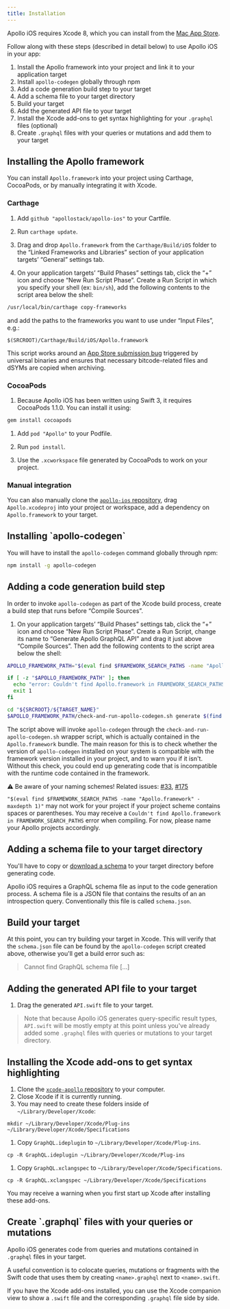 ```yaml
---
title: Installation
---
```


Apollo iOS requires Xcode 8, which you can install from the [Mac App Store](https://itunes.apple.com/en/app/xcode/id497799835?mt=12).

Follow along with these steps (described in detail below) to use Apollo iOS in your app:

1. Install the Apollo framework into your project and link it to your application target
1. Install `apollo-codegen` globally through npm
1. Add a code generation build step to your target
1. Add a schema file to your target directory
1. Build your target
1. Add the generated API file to your target
1. Install the Xcode add-ons to get syntax highlighting for your `.graphql` files (optional)
1. Create `.graphql` files with your queries or mutations and add them to your target

<h2 id="installing-framework">Installing the Apollo framework</h2>

You can install `Apollo.framework` into your project using Carthage, CocoaPods, or by manually integrating it with Xcode.

### Carthage

1. Add `github "apollostack/apollo-ios"` to your Cartfile.

1. Run `carthage update`.

1. Drag and drop `Apollo.framework` from the `Carthage/Build/iOS` folder to the “Linked Frameworks and Libraries” section of your application targets’ “General” settings tab.

1. On your application targets’ “Build Phases” settings tab, click the “+” icon and choose “New Run Script Phase”. Create a Run Script in which you specify your shell (ex: `bin/sh`), add the following contents to the script area below the shell:

 ```sh
 /usr/local/bin/carthage copy-frameworks
 ```

 and add the paths to the frameworks you want to use under “Input Files”, e.g.:

 ```
 $(SRCROOT)/Carthage/Build/iOS/Apollo.framework
 ```
 This script works around an [App Store submission bug](http://www.openradar.me/radar?id=6409498411401216) triggered by universal binaries and ensures that necessary bitcode-related files and dSYMs are copied when archiving.

### CocoaPods

 1. Because Apollo iOS has been written using Swift 3, it requires CocoaPods 1.1.0. You can install it using:

 ```sh
 gem install cocoapods
 ```

 1. Add `pod "Apollo"` to your Podfile.

 1. Run `pod install`.

 1. Use the `.xcworkspace` file generated by CocoaPods to work on your project.

### Manual integration

You can also manually clone the [`apollo-ios` repository](https://github.com/apollostack/apollo-ios), drag `Apollo.xcodeproj` into your project or workspace, add a dependency on `Apollo.framework` to your target.

<h2 id="installing-apollo-codegen">Installing `apollo-codegen`</h2>

You will have to install the `apollo-codegen` command globally through npm:

```sh
npm install -g apollo-codegen
```

<h2 id="adding-build-step">Adding a code generation build step</h2>

In order to invoke `apollo-codegen` as part of the Xcode build process, create a build step that runs before “Compile Sources”.

1. On your application targets’ “Build Phases” settings tab, click the “+” icon and choose “New Run Script Phase”. Create a Run Script, change its name to “Generate Apollo GraphQL API” and drag it just above “Compile Sources”. Then add the following contents to the script area below the shell:

```sh
APOLLO_FRAMEWORK_PATH="$(eval find $FRAMEWORK_SEARCH_PATHS -name "Apollo.framework" -maxdepth 1)"

if [ -z "$APOLLO_FRAMEWORK_PATH" ]; then
  echo "error: Couldn't find Apollo.framework in FRAMEWORK_SEARCH_PATHS; make sure to add the framework to your project."
  exit 1
fi

cd "${SRCROOT}/${TARGET_NAME}"
$APOLLO_FRAMEWORK_PATH/check-and-run-apollo-codegen.sh generate $(find . -name '*.graphql') --schema schema.json --output API.swift
```

The script above will invoke `apollo-codegen` through the `check-and-run-apollo-codegen.sh` wrapper script, which is actually contained in the `Apollo.framework` bundle. The main reason for this is to check whether the version of `apollo-codegen` installed on your system is compatible with the framework version installed in your project, and to warn you if it isn't. Without this check, you could end up generating code that is incompatible with the runtime code contained in the framework.

:warning: Be aware of your naming schemes! Related issues: [#33](https://github.com/apollographql/apollo-ios/issues/175), [#175](https://github.com/apollographql/apollo-ios/issues/175)

`"$(eval find $FRAMEWORK_SEARCH_PATHS -name "Apollo.framework" -maxdepth 1)"` may not work for your project if your project scheme contains spaces or parentheses. You may receive a `Couldn't find Apollo.framework in FRAMEWORK_SEARCH_PATHS` error when compiling. For now, please name your Apollo projects accordingly.

<h2 id="adding-schema">Adding a schema file to your target directory</h2>

You'll have to copy or [download a schema](downloading-schema.html) to your target directory before generating code.

Apollo iOS requires a GraphQL schema file as input to the code generation process. A schema file is a JSON file that contains the results of an an introspection query. Conventionally this file is called `schema.json`.  

<h2 id="building-target">Build your target</h2>

At this point, you can try building your target in Xcode.  This will verify that the `schema.json` file can be found by the `apollo-codegen` script created above, otherwise you'll get a build error such as:
> Cannot find GraphQL schema file [...]

<h2 id="adding-generated-api">Adding the generated API file to your target</h2>

1. Drag the generated `API.swift` file to your target.

> Note that because Apollo iOS generates query-specific result types, `API.swift` will be mostly empty at this point unless you've already added some `.graphql` files with queries or mutations to your target directory.

<h2 id="installing-xcode-add-ons">Installing the Xcode add-ons to get syntax highlighting</h2>

1. Clone the [`xcode-apollo` repository](https://github.com/apollostack/xcode-apollo) to your computer.
1. Close Xcode if it is currently running.
1. You may need to create these folders inside of `~/Library/Developer/Xcode`:

 `mkdir ~/Library/Developer/Xcode/Plug-ins ~/Library/Developer/Xcode/Specifications`

1. Copy `GraphQL.ideplugin` to `~/Library/Developer/Xcode/Plug-ins`.

 `cp -R GraphQL.ideplugin ~/Library/Developer/Xcode/Plug-ins`

1. Copy `GraphQL.xclangspec` to `~/Library/Developer/Xcode/Specifications`.

 `cp -R GraphQL.xclangspec ~/Library/Developer/Xcode/Specifications`

You may receive a warning when you first start up Xcode after installing these add-ons.

<h2 id="creating-query-documents">Create `.graphql` files with your queries or mutations</h2>

Apollo iOS generates code from queries and mutations contained in `.graphql` files in your target.

A useful convention is to colocate queries, mutations or fragments with the Swift code that uses them by creating `<name>.graphql` next to `<name>.swift`.

If you have the Xcode add-ons installed, you can use the Xcode companion view to show a `.swift` file and the corresponding `.graphql` file side by side.
